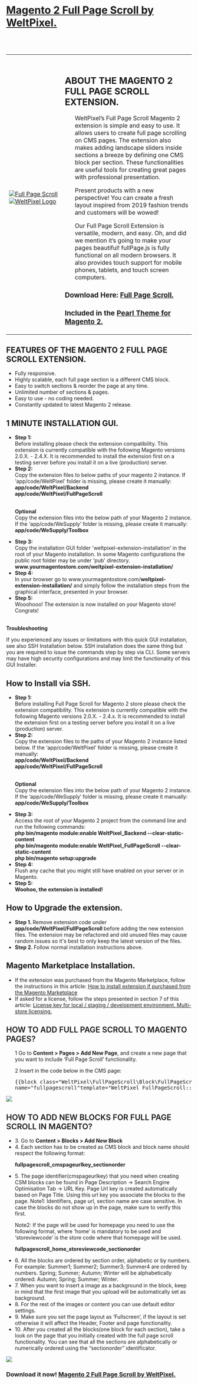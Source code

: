 <h1><a href="https://www.weltpixel.com/full-page-scroll-for-magento-2.html?utm_source=GitHub&utm_medium=Docmentation&utm_campaign=Git_Docs">Magento 2 Full Page Scroll by WeltPixel.</a></h1>
<br/><br/>
<table>
  <tr>
  <td width="30%" valign="center" style="
    border: none;
"><br><a href="https://www.weltpixel.com/full-page-scroll-for-magento-2.html?utm_source=GitHub&utm_medium=Docmentation&utm_campaign=Git_Docs"><img src="https://www.weltpixel.com/media/catalog/product/2/0/20_full_page_scroll_1_1.png" alt="Full Page Scroll"></a>
<br><a href="https://www.weltpixel.com?utm_source=GitHub&utm_medium=Docmentation&utm_campaign=Git_Docs"><img src="https://www.weltpixel.com/media/wysiwyg/weltpixel_1000x1000.png" alt="WeltPixel Logo"></a></td>
  <td style="border:none;"><br>
<h2>ABOUT THE MAGENTO 2 FULL PAGE SCROLL EXTENSION.</h2>
                        <ul>
                        <p>
                       WeltPixel’s Full Page Scroll Magento 2 extension is simple and easy to use. It allows users to create full page scrolling on CMS pages. The extension also makes adding landscape sliders inside sections a breeze by defining one CMS block per section. These functionalities are useful tools for creating great pages with professional presentation.

Present products with a new perspective! You can create a fresh layout inspired from 2019 fashion trends and customers will be wowed!

Our Full Page Scroll Extension is versatile, modern, and easy. Oh, and did we mention it’s going to make your pages beautiful! fullPage.js is fully functional on all modern browsers. It also provides touch support for mobile phones, tablets, and touch screen computers.
                        </p>
                         </ul>
                        <h3>Download Here: <a href="https://www.weltpixel.com/full-page-scroll-for-magento-2.html?utm_source=GitHub&utm_medium=Docmentation&utm_campaign=Git_Docs">Full Page Scroll.</a></h3>
                        <h3>Included in the <a href="https://www.weltpixel.com/magento-2-theme-pearl?utm_source=GitHub&utm_medium=Docmentation&utm_campaign=Git_Docs">Pearl Theme for Magento 2.</a></h3>
</div></td>
 </tr>
</table>
<h2>FEATURES OF THE MAGENTO 2 FULL PAGE SCROLL EXTENSION.</h2>
                        <ul>
                            <li>
                                Fully responsive.
                            </li>
                            <li>
                                Highly scalable, each full page section is a different CMS block.
                            </li>
                            <li>
                                Easy to switch sections & reorder the page at any time.
                            </li>
                            <li>
                                Unlimited number of sections & pages.
                            </li>
                            <li>
Easy to use - no coding needed.
                            </li>
                            <li>
                              Constantly updated to latest Magento 2 release.
                            </li>
                        </ul>
                        <h2>1 MINUTE INSTALLATION GUI.</h2>
              <ul>
                <li>
                  <strong>Step 1: </strong><br>
                  Before installing please check the extension compatibility.
                  This extension is currently compatible with the following Magento versions 2.0.X. - 2.4.X. 
                  It is recommended to install the extension first on a testing server before you install it on a
                  live (production) server.
                </li>
                <li>
                  <strong>Step 2: </strong><br>
                  Copy the extension files to below paths of your magento 2 instance. If ‘app/code/WeltPixel’ folder
                  is missing, please create it manually:  
                  <br>
                  <strong>
                    app/code/WeltPixel/Backend
                  </strong>
                  <br>
                  <strong>
                    app/code/WeltPixel/FullPageScroll
                  </strong>
                </li>
                <br>
                <p>
                  <strong>Optional</strong><br>
                  Copy the extension files into the below path of your Magento 2 instance. If the ‘app/code/WeSupply’ folder
                  is missing, please create it manually:  
                  <br>
                  <strong>
                    app/code/WeSupply/Toolbox
                  </strong>
                </p>
                 <li>
                  <strong>Step 3: </strong><br>
                  Copy the installation GUI folder 'weltpixel-extension-installation' in the root of your Magento installation. In some Magento configurations the public root folder may be under 'pub' directory.   
                  <br>
                  <strong>
                    www.yourmagentostore.com/<strong>weltpixel-extension-installation/</strong>
                  </strong>
                  <br>
                </li>
                 <li>
                <strong>Step 4: </strong><br>
                  In your browser go to www.yourmagentostore.com/<strong>weltpixel-extension-installation/</strong> and simply follow the installation steps from the graphical interface, presented in your browser.
                 </li>
               <li>
                <strong>Step 5: </strong><br>
                  Wooohooo! The extension is now installed on your Magento store! Congrats!
               <br>
               <br>
                 </li>
              </ul>
                <strong>Troubleshooting</strong><br>
                 <p> If you experienced any issues or limitations with this quick GUI installation, see also SSH Installation below. SSH installation does the same thing but you are required to issue the commands step by step via CLI. Some servers may have high security configurations and may limit the functionality of this GUI Installer.</p>
                 <h2>How to Install via SSH.</h2>
                 <ul>
                                <li>
                                    <strong>Step 1: </strong>
                                    <br> Before installing Full Page Scroll for Magento 2 store please check the extension compatibility. This extension is currently compatible with the following Magento versions 2.0.X. - 2.4.x. It is recommended to install the extension first on a testing server before you install it on a live (production) server.
                                </li>
                                <li>
                                    <strong>Step 2: </strong>
                                    <br> Copy the extension files to the paths of your Magento 2 instance listed below. If the ‘app/code/WeltPixel’ folder is missing, please create it manually:
                                    <br>
                                    <strong>
                  app/code/WeltPixel/Backend
                </strong> 
                                    <br>
                                    <strong>
                  app/code/WeltPixel/FullPageScroll
                </strong>
                                </li>
                <br>
                <p>
                  <strong>Optional</strong><br>
                  Copy the extension files into the below path of your Magento 2 instance. If the ‘app/code/WeSupply’ folder
                  is missing, please create it manually:  
                  <br>
                  <strong>
                    app/code/WeSupply/Toolbox
                  </strong>
                </p>
                                <li>
                                    <strong>Step 3: </strong>
                                    <br> Access the root of your Magento 2 project from the command line and run the following commands:
                                    <br>
                                    <strong>
                                      php bin/magento module:enable WeltPixel_Backend --clear-static-content
                                    </strong>
                                    <br>
                                    <strong>
                                      php bin/magento module:enable WeltPixel_FullPageScroll --clear-static-content
                                    </strong>
                                    <br>
                                    <strong>
                                      php bin/magento setup:upgrade
                                    </strong>
                                    <br>
                                </li>
                                <li>
                                    <strong>Step 4: </strong>
                                    <br> Flush any cache that you might still have enabled on your server or in Magento.
                                </li>
                                <li>
                                    <strong>Step 5: </strong>
                                    <br>
                                    <strong>Woohoo, the extension is installed!</strong>
                                </li>
                            </ul>
                            <h2>How to Upgrade the extension.</h2>
                        <ul>
                          <li>
                            <strong>Step 1. </strong>
                              Remove extension code under <strong>app/code/WeltPixel/FullPageScroll </strong>before adding the new extension files. The extension may be refactored and old unused files may cause random issues so it's best to only keep the latest version of the files.
                           </li>
                           <li>
                              <strong>Step 2. </strong>
                              Follow normal installation instructions above.
                           </li>
                        </ul> 
                        <h2>Magento Marketplace Installation.</h2>
                            <ul>
                                <li>If the extension was purchased from the Magento Marketplace, follow the instructions in this article: <a href="https://support.weltpixel.com/hc/en-us/articles/115004328687-How-to-install-extension-if-purchased-from-Magento-Marketplace?utm_source=GitHub&utm_medium=Docmentation&utm_campaign=Git_Docs" target="_blank">How to install extension if purchased from the Magento Marketplace</a></li>
                                <li>If asked for a license, follow the steps presented in section 7 of this article: <a href="https://support.weltpixel.com/hc/en-us/articles/360006697594-License-key-for-local-staging-development-environment-Multi-store-licensing-?utm_source=GitHub&utm_medium=Docmentation&utm_campaign=Git_Docs" target="_blank">License key for local / staging / development environment. Multi-store licensing. </a></li></ul>
                                <tr>
  <td width="100%">
      <div class="col-md-6">
<h2 style="font-weight: 600;">HOW TO ADD FULL PAGE SCROLL TO MAGENTO PAGES?</h2>
<ul>
  <p>
                                    1 Go to <strong>Content > Pages > Add New Page</strong>, and create a new page that you want to include ‘Full Page Scroll’ functionality.

2 Insert in the code below in the CMS page:
<pre class="prettyprint lang-html">{{block class="WeltPixel\FullPageScroll\Block\FullPageScroll" 
name="fullpagescroll"template="WeltPixel_FullPageScroll::fullpagescroll.phtml"}}</pre>
</p>
</ul>
</ul>

<p><img src="https://www.weltpixel.com/media/wysiwyg/product-full-page/img_1.png"></p>
</div>
  </td>
 </tr>
 <tr>
  <td width="100%">
      <div class="col-md-6">
<h2 style="font-weight: 600;">HOW TO ADD NEW BLOCKS FOR FULL PAGE SCROLL IN MAGENTO?</h2>
<ul>
                                <li>
                                  3. Go to <strong>Content > Blocks > Add New Block</strong>
                                </li>
                                <li>
                                  4. Each section has to be created as CMS block and block name should respect the following format:

<strong>fullpagescroll_cmspageurlkey_sectionorder</strong>
                                </li>
                                <li>
                                  5. The page identifier(cmspageurlkey) that you need when creating CSM blocks can be found in Page Description -> Search Engine Optimisation Tab -> URL Key. Page Url key is created automatically based on Page Title. Using this url key you associate the blocks to the page.
Note1: Identifiers, page url, section name are case sensitive. In case the blocks do not show up in the page, make sure to verify this first.

Note2: If the page will be used for homepage you need to use the following format, where ‘home’ is mandatory to be used and ‘storeviewcode’ is the store code where that homepage will be used.

<strong>fullpagescroll_home_storeviewcode_sectionorder</strong>
                                </li>
                                 <li>
                                  6. All the blocks are ordered by section order, alphabetic or by numbers.
For example: Summer1; Summer2; Summer3; Summer4 are ordered by numbers. Spring; Summer; Autumn; Winter will be alphabetically ordered: Autumn; Spring; Summer; Winter.
                                </li>
                                <li>
                                  7. When you want to insert a image as a background in the block, keep in mind that the first image that you upload will be automatically set as background.
                                </li>
                                <li>
                                  8. For the rest of the images or content you can use default editor settings.
                                </li>
                                <li>
                                9. Make sure you set the page layout as ‘Fullscreen’, if the layout is set otherwise it will affect the Header, Footer and page functionality.
                                </li>
                                <li>
                                  10. After you created all the blocks(one block for each section), take a look on the page that you initially created with the full page scroll functionality. You can see that all the sections are alphabetically or numerically ordered using the “sectionorder” identificator.
                                </li>
</ul>

<p><img src="https://www.weltpixel.com/media/wysiwyg/product-full-page/img_2.png"></p>
</div>
  </td>
 </tr>
 </table>
 <h3>Download it now! <a href="https://www.weltpixel.com/full-page-scroll-for-magento-2.html?utm_source=GitHub&utm_medium=Docmentation&utm_campaign=Git_Docs">Magento 2 Full Page Scroll by WeltPixel.</a></h3>
